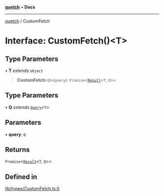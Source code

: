 [**quetch**](../README.md) • **Docs**

***

[quetch](../README.md) / CustomFetch

# Interface: CustomFetch()\<T\>

## Type Parameters

• **T** *extends* `object`

> **CustomFetch**\<`Q`\>(`query`): `Promise`\<[`Result`](../type-aliases/Result.md)\<`T`, `Q`\>\>

## Type Parameters

• **Q** *extends* [`Query`](../type-aliases/Query.md)\<`T`\>

## Parameters

• **query**: `Q`

## Returns

`Promise`\<[`Result`](../type-aliases/Result.md)\<`T`, `Q`\>\>

## Defined in

[lib/types/CustomFetch.ts:5](https://github.com/nevoland/quetch/blob/b70842cb9761fe7c217edef26e0fbc90449abccb/lib/types/CustomFetch.ts#L5)
